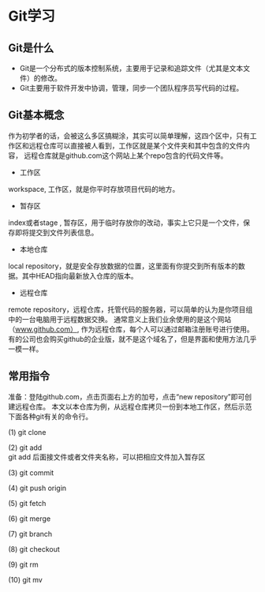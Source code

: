 # Git学习

## Git是什么
* Git是一个分布式的版本控制系统，主要用于记录和追踪文件（尤其是文本文件）的修改。
* Git主要用于软件开发中协调，管理，同步一个团队程序员写代码的过程。

## Git基本概念

作为初学者的话，会被这么多区搞糊涂，其实可以简单理解，这四个区中，只有工作区和远程仓库可以直接被人看到，工作区就是某个文件夹和其中包含的文件内容，
远程仓库就是github.com这个网站上某个repo包含的代码文件等。


* 工作区

workspace, 工作区，就是你平时存放项目代码的地方。


* 暂存区

index或者stage , 暂存区，用于临时存放你的改动，事实上它只是一个文件，保存即将提交到文件列表信息。

* 本地仓库

local repository，就是安全存放数据的位置，这里面有你提交到所有版本的数据。其中HEAD指向最新放入仓库的版本。

* 远程仓库

remote repository，远程仓库，托管代码的服务器，可以简单的认为是你项目组中的一台电脑用于远程数据交换。
通常意义上我们业余使用的是这个网站（www.github.com）, 作为远程仓库，每个人可以通过邮箱注册账号进行使用。<br>
有的公司也会购买github的企业版，就不是这个域名了，但是界面和使用方法几乎一模一样。



## 常用指令

准备：登陆github.com，点击页面右上方的加号，点击“new repository”即可创建远程仓库。
本文以本仓库为例，从远程仓库拷贝一份到本地工作区，然后示范下面各种git有关的命令行。

(1) git clone<br />

(2) git add <br />
git add 后面接文件或者文件夹名称，可以把相应文件加入暂存区

(3) git commit <br />


(4) git push origin <br />

(5) git fetch<br />

(6) git merge<br />

(7) git branch<br />

(8) git checkout<br />


(9) git rm <br />

(10) git mv <br />








